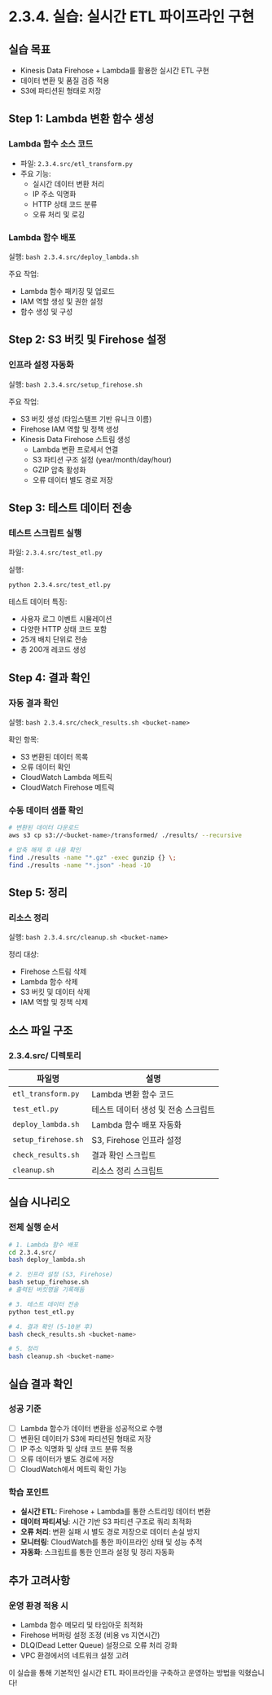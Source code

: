 # 2.3.4. 실습: 실시간 ETL 파이프라인 구현

## 실습 목표
* Kinesis Data Firehose + Lambda를 활용한 실시간 ETL 구현
* 데이터 변환 및 품질 검증 적용
* S3에 파티션된 형태로 저장

## Step 1: Lambda 변환 함수 생성

### Lambda 함수 소스 코드
* 파일: `2.3.4.src/etl_transform.py`
* 주요 기능:
    - 실시간 데이터 변환 처리
    - IP 주소 익명화
    - HTTP 상태 코드 분류
    - 오류 처리 및 로깅

### Lambda 함수 배포
실행: `bash 2.3.4.src/deploy_lambda.sh`

주요 작업:
* Lambda 함수 패키징 및 업로드
* IAM 역할 생성 및 권한 설정
* 함수 생성 및 구성

## Step 2: S3 버킷 및 Firehose 설정

### 인프라 설정 자동화
실행: `bash 2.3.4.src/setup_firehose.sh`

주요 작업:
* S3 버킷 생성 (타임스탬프 기반 유니크 이름)
* Firehose IAM 역할 및 정책 생성
* Kinesis Data Firehose 스트림 생성
    - Lambda 변환 프로세서 연결
    - S3 파티션 구조 설정 (year/month/day/hour)
    - GZIP 압축 활성화
    - 오류 데이터 별도 경로 저장

## Step 3: 테스트 데이터 전송

### 테스트 스크립트 실행
파일: `2.3.4.src/test_etl.py`

실행:
```bash
python 2.3.4.src/test_etl.py
```

테스트 데이터 특징:
* 사용자 로그 이벤트 시뮬레이션
* 다양한 HTTP 상태 코드 포함
* 25개 배치 단위로 전송
* 총 200개 레코드 생성

## Step 4: 결과 확인

### 자동 결과 확인
실행: `bash 2.3.4.src/check_results.sh <bucket-name>`

확인 항목:
* S3 변환된 데이터 목록
* 오류 데이터 확인
* CloudWatch Lambda 메트릭
* CloudWatch Firehose 메트릭

### 수동 데이터 샘플 확인
```bash
# 변환된 데이터 다운로드
aws s3 cp s3://<bucket-name>/transformed/ ./results/ --recursive

# 압축 해제 후 내용 확인
find ./results -name "*.gz" -exec gunzip {} \;
find ./results -name "*.json" -head -10
```

## Step 5: 정리

### 리소스 정리
실행: `bash 2.3.4.src/cleanup.sh <bucket-name>`

정리 대상:
* Firehose 스트림 삭제
* Lambda 함수 삭제
* S3 버킷 및 데이터 삭제
* IAM 역할 및 정책 삭제

## 소스 파일 구조

### 2.3.4.src/ 디렉토리
| 파일명 | 설명 |
|--------|------|
| `etl_transform.py` | Lambda 변환 함수 코드 |
| `test_etl.py` | 테스트 데이터 생성 및 전송 스크립트 |
| `deploy_lambda.sh` | Lambda 함수 배포 자동화 |
| `setup_firehose.sh` | S3, Firehose 인프라 설정 |
| `check_results.sh` | 결과 확인 스크립트 |
| `cleanup.sh` | 리소스 정리 스크립트 |

## 실습 시나리오

### 전체 실행 순서
```bash
# 1. Lambda 함수 배포
cd 2.3.4.src/
bash deploy_lambda.sh

# 2. 인프라 설정 (S3, Firehose)
bash setup_firehose.sh
# 출력된 버킷명을 기록해둠

# 3. 테스트 데이터 전송
python test_etl.py

# 4. 결과 확인 (5-10분 후)
bash check_results.sh <bucket-name>

# 5. 정리
bash cleanup.sh <bucket-name>
```

## 실습 결과 확인

### 성공 기준
- [ ] Lambda 함수가 데이터 변환을 성공적으로 수행
- [ ] 변환된 데이터가 S3에 파티션된 형태로 저장
- [ ] IP 주소 익명화 및 상태 코드 분류 적용
- [ ] 오류 데이터가 별도 경로에 저장
- [ ] CloudWatch에서 메트릭 확인 가능

### 학습 포인트
* **실시간 ETL**: Firehose + Lambda를 통한 스트리밍 데이터 변환
* **데이터 파티셔닝**: 시간 기반 S3 파티션 구조로 쿼리 최적화
* **오류 처리**: 변환 실패 시 별도 경로 저장으로 데이터 손실 방지
* **모니터링**: CloudWatch를 통한 파이프라인 상태 및 성능 추적
* **자동화**: 스크립트를 통한 인프라 설정 및 정리 자동화

## 추가 고려사항

### 운영 환경 적용 시
* Lambda 함수 메모리 및 타임아웃 최적화
* Firehose 버퍼링 설정 조정 (비용 vs 지연시간)
* DLQ(Dead Letter Queue) 설정으로 오류 처리 강화
* VPC 환경에서의 네트워크 설정 고려

이 실습을 통해 기본적인 실시간 ETL 파이프라인을 구축하고 운영하는 방법을 익혔습니다!
